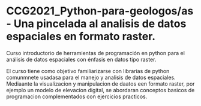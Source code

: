 # CCG2021_Python-para-geologos/as - Una pincelada al analisis de datos espaciales en formato raster.

Curso introductorio de herramientas de programación en python para el análisis de datos espaciales con énfasis en datos tipo raster. 

El curso tiene como objetivo familiarizarse con librarias de python comunmnete usadasa para el manejo y analisis de datos espaciales. Mediaante la visualizacion y manipulacion de daatos een formato raster, por ejemplo un modelo de elevacion digital, se abordaran conceptos basicos de programacion complementados con ejercicios practicos. 
